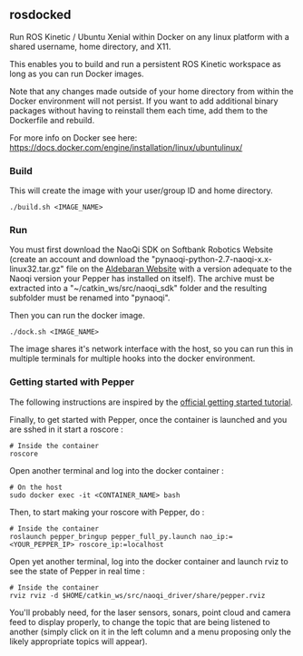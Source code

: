 ## rosdocked

Run ROS Kinetic / Ubuntu Xenial within Docker on any linux platform with a shared username, home directory, and X11.

This enables you to build and run a persistent ROS Kinetic workspace as long as you can run Docker images.

Note that any changes made outside of your home directory from within the Docker environment will not persist. If you want to add additional binary packages without having to reinstall them each time, add them to the Dockerfile and rebuild.

For more info on Docker see here: https://docs.docker.com/engine/installation/linux/ubuntulinux/

### Build

This will create the image with your user/group ID and home directory.

```
./build.sh <IMAGE_NAME>
```

### Run

You must first download the NaoQi SDK on Softbank Robotics Website (create an account and download the "pynaoqi-python-2.7-naoqi-x.x-linux32.tar.gz" file on the [Aldebaran Website](https://community.aldebaran.com/en/resources/software) with a version adequate to the Naoqi version your Pepper has installed on itself). The archive must be extracted into a "~/catkin_ws/src/naoqi_sdk" folder and the resulting subfolder must be renamed into "pynaoqi".

Then you can run the docker image.

```
./dock.sh <IMAGE_NAME>
```

The image shares it's  network interface with the host, so you can run this in multiple terminals for multiple hooks into the docker environment.

### Getting started with Pepper

The following instructions are inspired by the [official getting started tutorial](http://wiki.ros.org/pepper/Tutorials).

Finally, to get started with Pepper, once the container is launched and you are sshed in it start a roscore :

```
# Inside the container
roscore
```

Open another terminal and log into the docker container :

```
# On the host
sudo docker exec -it <CONTAINER_NAME> bash
```

Then, to start making your roscore with Pepper, do :

```
# Inside the container
roslaunch pepper_bringup pepper_full_py.launch nao_ip:=<YOUR_PEPPER_IP> roscore_ip:=localhost
```

Open yet another terminal, log into the docker container and launch rviz to see the state of Pepper in real time :

```
# Inside the container
rviz rviz -d $HOME/catkin_ws/src/naoqi_driver/share/pepper.rviz
```

You'll probably need, for the laser sensors, sonars, point cloud and camera feed to display properly, to change the topic that are being listened to another (simply click on it in the left column and a menu proposing only the likely appropriate topics will appear).
